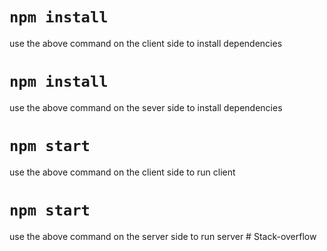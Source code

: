 # ` npm install `
use the above command on the client side to install dependencies

# `npm install`
use the above command on the sever side to install dependencies

# `npm start`
use the above command on the client side to run client 

# `npm start`
use the above command on the server side to run server #   S t a c k - o v e r f l o w  
 